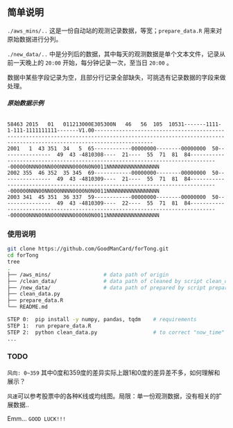 ## **简单说明** ##

`./aws_mins/..` 这是一份自动站的观测记录数据，等宽；`prepare_data.R` 用来对原始数据进行分列。

`./new_data/..` 中是分列后的数据，其中每天的观测数据是单个文本文件，记录从前一天晚上的 `20:00` 开始，每分钟记录一次，至当日 `20:00` 。

数据中某些字段记录为空，且部分行记录全部缺失，可挑选有记录数据的字段来做处理。

#### ***原始数据示例*** ###

```shell

58463 2015   01   011213000E305300N   46   56  105  10531-------1111-1-111-1111111111-------V1.00---------------------------------------------------------------------------------------------------------------------------------------------------------------
2001   1  43 351  34   5  65------------00000000--------00000000  50----------------  49  43 -4810308----  21----  55  71  81  84-------------------------------------------------------------------------------000000NNN00NN000NNNN0000N0N0011NNNNNNNNNNNNNNNNN
2002 355  46 352  35 345  69------------00000000--------00000000  50----------------  49  43 -4810309----  21----  55  71  81  84-------------------------------------------------------------------------------000000NNN00NN000NNNN0000N0N0011NNNNNNNNNNNNNNNNN
2003 341  45 351  36 337  59------------00000000--------00000000  50----------------  49  43 -4810309----  22----  55  71  81  84-------------------------------------------------------------------------------000000NNN00NN000NNNN0000N0N0011NNNNNNNNNNNNNNNNN

```

### **使用说明** ###
```sh
git clone https://github.com/GoodManCard/forTong.git
cd forTong
tree 
.
├── /aws_mins/                 # data path of origin
├── /clean_data/               # data path of cleaned by script clean_data.py
├── /new_data/                 # data path of prepared by script prepare_data.R
├── clean_data.py
├── prepare_data.R
└── README.md 

```

```sh
STEP 0:  pip install -y numpy, pandas, tqdm    # requirements
STEP 1:  run prepare_data.R
STEP 2:  python clean_data.py                  # to correct "now_time"
...
```

### **TODO** ###
`风向: 0~359` 其中0度和359度的差异实际上跟1和0度的差异差不多，如何理解和展示？

`风速`可以参考股票中的各种K线或均线图。局限：单一份观测数据，没有相关的扩展数据..

Emm...  `GOOD LUCK!!!`

